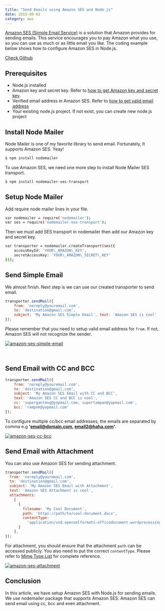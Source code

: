 ```yaml
---
title: "Send Emails using Amazon SES and Node.js"
date: 2015-09-02
category: aws
---
```


[Amazon SES (Simple Email Service)](https://aws.amazon.com/documentation/ses/) is a solution that Amazon provides for sending emails. This service encourages you to pay Amazon what you use, so you can use as much or as little email you like. The coding example below shows how to configure Amazon SES in Node.js.

[Check Github](https://github.com/deerawan/node-amazon-ses-example)

## Prerequisites

- Node.js installed
- Amazon key and secret key. Refer to [how to get Amazon key and secret key](http://docs.aws.amazon.com/AWSSimpleQueueService/latest/SQSGettingStartedGuide/AWSCredentials.html).
- Verified email address in Amazon SES. Refer to [how to get valid email address](http://docs.aws.amazon.com/ses/latest/DeveloperGuide/verify-email-addresses.html)
- Your existing node.js project. If not exist, you can create new node.js project

## Install Node Mailer

Node Mailer is one of my favorite library to send email. Fortunately, It supports Amazon SES. Yeay!

```bash
$ npm install nodemailer
```

To use Amazon SES, we need one more step to install Node Mailer SES transport.

```bash
$ npm install nodemailer-ses-transport
```

## Setup Node Mailer

Add require node mailer lines in your file.

```bash
var nodemailer = require('nodemailer');
var ses = require('nodemailer-ses-transport');
```

Then we must add SES transport in nodemailer then add our Amazon key and secret key.

```bash
var transporter = nodemailer.createTransport(ses({
    accessKeyId: 'YOUR\_AMAZON\_KEY',
    secretAccessKey: 'YOUR\_AMAZON\_SECRET\_KEY'
}));
```

## Send Simple Email

We almost finish. Next step is we can use our created transporter to send email.

```js
transporter.sendMail({ 
    from: 'noreply@youremail.com', 
    to: 'destination@gmail.com', 
    subject: 'My Amazon SES Simple Email', text: 'Amazon SES is cool' 
});
```

Please remember that you need to setup valid email address for `from`. If not, Amazon SES will not recognize the sender.

[![amazon-ses-simple-email](/images/2015/amazon-ses-simple-email.jpg)](/images/2015/amazon-ses-simple-email.jpg "Result of sending simple email")

 

## Send Email with CC and BCC

```js
transporter.sendMail({ 
    from: 'noreply@youremail.com', 
    to: 'destination@gmail.com', 
    subject: 'My Amazon SES Email with CC and BCC', 
    text: 'Amazon SES CC and BCC is cool', 
    cc: 'superganteng@yopmail.com, supertampan@yopmail.com', 
    bcc: 'rampok@yopmail.com' 
});
```

To configure multiple cc/bcc email addresses, the emails are separated by comma e.g **'email@domain.com, email2@haha.com'**.

[![amazon-ses-cc-bcc](/images/2015/amazon-ses-cc-bcc.jpg)](/images/2015/amazon-ses-cc-bcc.jpg "Result of sending email with cc and bcc")

## Send Email with Attachment

You can also use Amazon SES for sending attachment.

```js
transporter.sendMail({
  from: 'noreply@youremail.com',
  to: 'destination@gmail.com',
  subject: 'My Amazon SES Email with Attachment',
  text: 'Amazon SES Attachment is cool',
  attachments:
    [
      {
        filename: 'My Cool Document',
        path: 'https://path/to/cool-document.docx',
        contentType:
          'application/vnd.openxmlformats-officedocument.wordprocessingml.document',
      }
    ],
});
```

For attachment, you should ensure that the attachment `path` can be accessed publicly. You also need to put the correct `contentType`. Please refer to [Mime Type List](http://www.freeformatter.com/mime-types-list.html) for complete reference.

[![amazon-ses-attachment](/images/2015/amazon-ses-attachment.jpg)](/images/2015/amazon-ses-attachment.jpg "Result of sending email with attachment")

## Conclusion

In this article, we have setup Amazon SES with Node.js for sending emails. We use nodemailer package that supports Amazon SES. Amazon SES can send email using cc, bcc and even attachment.
